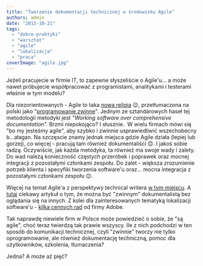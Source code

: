 ```yaml
---
title: "Tworzenie dokumentacji technicznej w środowisku Agile"
authors: admin
date: "2013-10-21"
tags:
  - "dobre-praktyki"
  - "warsztat"
  - "agile"
  - "lokalizacja"
  - "praca"
coverImage: "agile.jpg"
---
```


Jeżeli pracujecie w firmie IT, to zapewne słyszeliście o Agile'u... a może nawet
próbujecie współpracować z programistami, analitykami i testerami właśnie w tym
modelu?

Dla niezorientowanych - Agile to taka
[nowa religia](http://www.agilemanifesto.org/) 😉, przetłumaczona na polski jako
"[programowanie zwinne](http://pl.wikipedia.org/wiki/Programowanie_zwinne)".
Jednym ze sztandarowych haseł tej metodologii metodyki jest _"Working software
over comprehensive documentation"._ Brzmi niepokojąco? I słusznie.  W wielu
firmach mówi się "bo my jesteśmy agile", aby szybko i zwinnie usprawiedliwić
wszechobecny b...ałagan. Na szczęscie znamy jednak miejsca gdzie Agile działa
(lepiej lub gorzej), co więcej - pracują tam również dokumentaliści 😊. I jakoś
sobie radzą. Oczywiście, jak każda metodyka, ta również ma swoje wady i zalety.
Do wad należą konieczność częstych przeróbek i poprawek oraz mocnej integracji z
pozostałymi członkami zespołu. Do zalet - większa zrozumienie potrzeb klienta i
specyfiki tworzenia software'u oraz... mocna integracja z pozostałymi członkami
zespołu 😉.

Więcej na temat Agile'a z perspektywy technical writera
[w tym miejscu](http://techwhirl.com/agile-and-tech-comm-writer-challenges-development-teams/).
A [tutaj](http://techwhirl.com/can-i-be-an-agile-technical-communicator/)
ciekawy artykuł o tym, że można być "zwinnym" dokumentalistą bez oglądania się
na innych. Z kolei dla zainteresowanych tematyką lokalizacji software'u -
[kilka cennych rad](http://blogs.adobe.com/globalization/five-golden-rules-to-achieve-agile-localization/)
od firmy Adobe.

Tak naprawdę niewiele firm w Polsce może powiedzieć o sobie, że "są agile", choć
teraz twierdzą tak prawie wszyscy. Ile z nich podchodzi w ten sposób do
komunikacji technicznej, czyli "zwinnie" tworzy nie tylko oprogramowanie, ale
również dokumentację techniczną, pomoc dla użytkowników, szkolenia, tłumaczenia?

Jedna? A może aż pięć?
